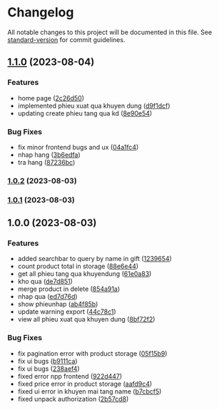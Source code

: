 # Changelog

All notable changes to this project will be documented in this file. See [standard-version](https://github.com/conventional-changelog/standard-version) for commit guidelines.

## [1.1.0](https://github.com/zit-software/anhphat-frontend/compare/v1.0.2...v1.1.0) (2023-08-04)

### Features

-   home page ([2c26d50](https://github.com/zit-software/anhphat-frontend/commit/2c26d505120b17bce7624a4e5090a2d524fc3bc1))
-   implemented phieu xuat qua khuyen dung ([d9f1dcf](https://github.com/zit-software/anhphat-frontend/commit/d9f1dcf8c1b30e1e631b1c3cca5fa3486b1af899))
-   updating create phieu tang qua kd ([8e90e54](https://github.com/zit-software/anhphat-frontend/commit/8e90e54578ad5ea540e8e208eef4a7ef0b66deb8))

### Bug Fixes

-   fix minor frontend bugs and ux ([04a1fc4](https://github.com/zit-software/anhphat-frontend/commit/04a1fc4f12d3df1238ba89a4efcf7ef65b49cfe0))
-   nhap hang ([3b6edfa](https://github.com/zit-software/anhphat-frontend/commit/3b6edfa9fd717b657f8080f12977edd67e6704ad))
-   tra hang ([87236bc](https://github.com/zit-software/anhphat-frontend/commit/87236bc7fe31eeb72ec81d0530557ff4a9ceca57))

### [1.0.2](https://github.com/zit-software/anhphat-frontend/compare/v1.0.1...v1.0.2) (2023-08-03)

### [1.0.1](https://github.com/zit-software/anhphat-frontend/compare/v1.0.0...v1.0.1) (2023-08-03)

## 1.0.0 (2023-08-03)

### Features

-   added searchbar to query by name in gift ([1239654](https://github.com/zit-software/anhphat-frontend/commit/123965487394e2bfa548fe32acfa2af3d7774503))
-   count product total in storage ([88e6e44](https://github.com/zit-software/anhphat-frontend/commit/88e6e441d1992eade03072df234be5d9c88919c3))
-   get all phieu tang qua khuyendung ([61e0a83](https://github.com/zit-software/anhphat-frontend/commit/61e0a834b3459a6ea216e20825655eb0dda7e9e4))
-   kho qua ([de7d851](https://github.com/zit-software/anhphat-frontend/commit/de7d851efd8fd376e2885959b4c43ecc254eb28a))
-   merge product in delete ([854a91a](https://github.com/zit-software/anhphat-frontend/commit/854a91ad737e3104e9981b082d9bb89bf3928740))
-   nhap qua ([ed7d76d](https://github.com/zit-software/anhphat-frontend/commit/ed7d76dc6387b9211a160d82942448f650fa6565))
-   show phieunhap ([ab4f85b](https://github.com/zit-software/anhphat-frontend/commit/ab4f85bad028b72f43b0a14fa73e02459624c48e))
-   update warning export ([44c78c1](https://github.com/zit-software/anhphat-frontend/commit/44c78c1c4eb21388778fa6f2a7045802cd1bfb6e))
-   view all phieu xuat qua khuyen dung ([8bf72f2](https://github.com/zit-software/anhphat-frontend/commit/8bf72f2a85209ad9a5a2d177ed6074da555c5bf1))

### Bug Fixes

-   fix pagination error with product storage ([05f15b9](https://github.com/zit-software/anhphat-frontend/commit/05f15b9cd286e011a05ca8d3085881cb37d4c940))
-   fix ui bugs ([b9111ca](https://github.com/zit-software/anhphat-frontend/commit/b9111ca7d5670af44a72bfe06750f6f059f09b05))
-   fix ui bugs ([238aef4](https://github.com/zit-software/anhphat-frontend/commit/238aef4948a088c10cb55ab05b1c6f6335531f92))
-   fixed error npp frontend ([922d447](https://github.com/zit-software/anhphat-frontend/commit/922d447175363e487afa1ae92bbd720d221ae3a0))
-   fixed price error in product storage ([aafd9c4](https://github.com/zit-software/anhphat-frontend/commit/aafd9c420529915cf0259c09b50eb0bb894fe16d))
-   fixed ui error in khuyen mai tang name ([b7cbcf5](https://github.com/zit-software/anhphat-frontend/commit/b7cbcf55cf8ab1173f36b3a46bfcee354bf378fc))
-   fixed unpack authorization ([2b57cd8](https://github.com/zit-software/anhphat-frontend/commit/2b57cd893b496ba87678764a9095bfd92fd3fb61))
